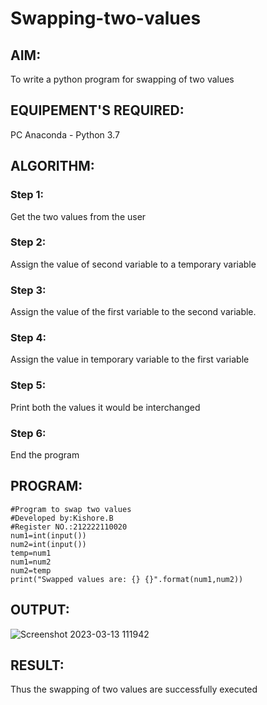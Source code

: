 # Swapping-two-values
## AIM:
To write a python program for swapping of two values
## EQUIPEMENT'S REQUIRED: 
PC
Anaconda - Python 3.7
## ALGORITHM: 
### Step 1:
Get the two values from the user
### Step 2: 
Assign the value of second variable to a temporary variable 
### Step 3: 
Assign the value of the first variable to the second variable.
### Step 4:  
Assign the value in temporary variable to the first variable
### Step 5: 
Print both the values it would be interchanged
### Step 6: 
End the program
## PROGRAM:
```
#Program to swap two values
#Developed by:Kishore.B
#Register NO.:212222110020
num1=int(input())
num2=int(input())
temp=num1
num1=num2
num2=temp
print("Swapped values are: {} {}".format(num1,num2))
```
## OUTPUT:
![Screenshot 2023-03-13 111942](https://user-images.githubusercontent.com/121484538/224618457-d9b369ee-76e9-40c2-8961-26ef37d1c033.png)

## RESULT:
Thus the swapping of two values are successfully executed



